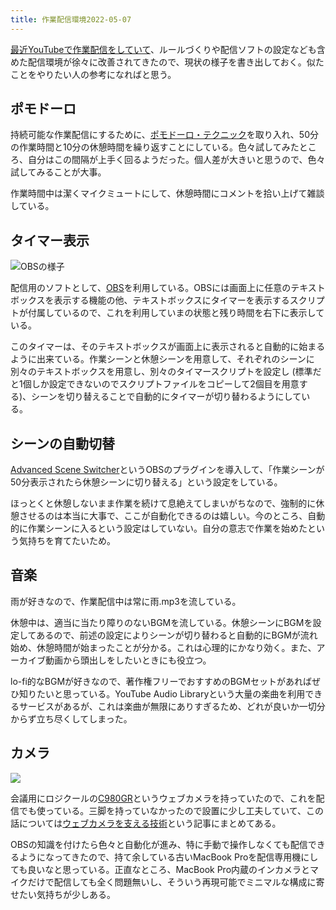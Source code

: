 ```yaml
---
title: 作業配信環境2022-05-07
---
```

[最近YouTubeで作業配信をしていて](https://www.youtube.com/channel/UC5s-KpSDGzxWPWNv94PnJHw)、ルールづくりや配信ソフトの設定なども含めた配信環境が徐々に改善されてきたので、現状の様子を書き出しておく。似たことをやりたい人の参考になればと思う。

ポモドーロ
-----

持続可能な作業配信にするために、[ポモドーロ・テクニック](https://ja.wikipedia.org/wiki/%E3%83%9D%E3%83%A2%E3%83%89%E3%83%BC%E3%83%AD%E3%83%BB%E3%83%86%E3%82%AF%E3%83%8B%E3%83%83%E3%82%AF)を取り入れ、50分の作業時間と10分の休憩時間を繰り返すことにしている。色々試してみたところ、自分はこの間隔が上手く回るようだった。個人差が大きいと思うので、色々試してみることが大事。

作業時間中は潔くマイクミュートにして、休憩時間にコメントを拾い上げて雑談している。

タイマー表示
------

![](https://lh5.googleusercontent.com/-uJJshpK7kmTq9KvGxfSWz34Jl3lTGCxhI7JDrdpVWcVVhkYd5u96dtjGOY5d4eisb-RwnYKb1xhsIPx1FB8is37RDWkKmC691b_611aMCUSjFP6U1xRVwC2fLKYrT4I0ZXIcroG1evHEqXyAej6lpCJZxZxCIjZuh-ta87FC1xQCcV7DRCu6uiv_Tua "OBSの様子")

配信用のソフトとして、[OBS](https://obsproject.com/)を利用している。OBSには画面上に任意のテキストボックスを表示する機能の他、テキストボックスにタイマーを表示するスクリプトが付属しているので、これを利用していまの状態と残り時間を右下に表示している。

このタイマーは、そのテキストボックスが画面上に表示されると自動的に始まるように出来ている。作業シーンと休憩シーンを用意して、それぞれのシーンに別々のテキストボックスを用意し、別々のタイマースクリプトを設定し (標準だと1個しか設定できないのでスクリプトファイルをコピーして2個目を用意する)、シーンを切り替えることで自動的にタイマーが切り替わるようにしている。

シーンの自動切替
--------

[Advanced Scene Switcher](https://obsproject.com/forum/resources/advanced-scene-switcher.395/)というOBSのプラグインを導入して、「作業シーンが50分表示されたら休憩シーンに切り替える」という設定をしている。

ほっとくと休憩しないまま作業を続けて息絶えてしまいがちなので、強制的に休憩させるのは本当に大事で、ここが自動化できるのは嬉しい。今のところ、自動的に作業シーンに入るという設定はしていない。自分の意志で作業を始めたという気持ちを育てたいため。

音楽
--

雨が好きなので、作業配信中は常に雨.mp3を流している。

休憩中は、適当に当たり障りのないBGMを流している。休憩シーンにBGMを設定してあるので、前述の設定によりシーンが切り替わると自動的にBGMが流れ始め、休憩時間が始まったことが分かる。これは心理的にかなり効く。また、アーカイブ動画から頭出しをしたいときにも役立つ。

lo-fi的なBGMが好きなので、著作権フリーでおすすめのBGMセットがあればぜひ知りたいと思っている。YouTube Audio Libraryという大量の楽曲を利用できるサービスがあるが、これは楽曲が無限にありすぎるため、どれが良いか一切分からず立ち尽くしてしまった。

カメラ
---

![](https://lh5.googleusercontent.com/PM3iLens2gsn4DN-x_2Bx9zDl7ECWI2Wb_8ODF9hY_V5Rzdn4g3WGNnPB3eIL4Dur70ra6B6ASkjvJKgoSh5NxKiObEJ4yf5JKHnpMoBKcYmpUudI3ejnIHBIx05om0l8AX6F0CoF1QWoKQj8aPcCX5T1rgJHOx4HzSfRQw2l_wdq7c0y19nTns1WwI0)

会議用にロジクールの[C980GR](https://www.amazon.co.jp/dp/B086R71LGW)というウェブカメラを持っていたので、これを配信でも使っている。三脚を持っていなかったので設置に少し工夫していて、この話については[ウェブカメラを支える技術](https://r7kamura.com/articles/2022-05-04-super-crab-clamp)という記事にまとめてある。

OBSの知識を付けたら色々と自動化が進み、特に手動で操作しなくても配信できるようになってきたので、持て余している古いMacBook Proを配信専用機にしても良いなと思っている。正直なところ、MacBook Pro内蔵のインカメラとマイクだけで配信しても全く問題無いし、そういう再現可能でミニマルな構成に寄せたい気持ちが少しある。
